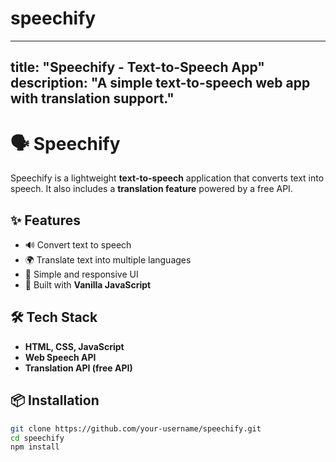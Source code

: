 # speechify
---
title: "Speechify - Text-to-Speech App"
description: "A simple text-to-speech web app with translation support."
---


# 🗣️ Speechify

Speechify is a lightweight **text-to-speech** application that converts text into speech. It also includes a **translation feature** powered by a free API.

## ✨ Features
- 🔊 Convert text to speech
- 🌍 Translate text into multiple languages
- 🎨 Simple and responsive UI
- 🚀 Built with **Vanilla JavaScript**

## 🛠️ Tech Stack
- **HTML, CSS, JavaScript**
- **Web Speech API**
- **Translation API (free API)**

## 📦 Installation
```sh
git clone https://github.com/your-username/speechify.git
cd speechify
npm install
